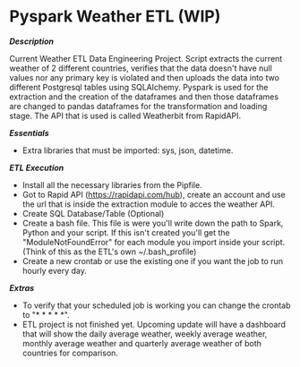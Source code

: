 # Pyspark Weather ETL (WIP)

***Description***

Current Weather ETL Data Engineering Project. Script extracts the current weather of 2 different countries, verifies that the data doesn't have null values nor any primary key is violated and then uploads the data into two different Postgresql tables using SQLAlchemy. Pyspark is used for the extraction and the creation of the dataframes and then those dataframes are changed to pandas dataframes for the transformation and loading stage. The API that is used is called  Weatherbit from RapidAPI.  

***Essentials***
- Extra libraries that must be imported: sys, json, datetime. 

***ETL Execution***
- Install all the necessary libraries from the Pipfile.
- Got to Rapid API (https://rapidapi.com/hub), create an account and use the url that is inside the extraction module to acces the weather API. 
- Create SQL Database/Table (Optional)
- Create a bash file. This file is were you'll write down the path to Spark, Python and your script. If this isn't created you'll get the "ModuleNotFoundError" for each module you import inside your script. (Think of this as the ETL's own ~/.bash_profile)
- Create a new crontab or use the existing one if you want the job to run hourly every day.

***Extras***
- To verify that your scheduled job is working you can change the crontab to "* * * * *".
- ETL project is not finished yet. Upcoming update will have a dashboard that will show the daily average weather, weekly average weather, monthly average weather and quarterly average weather of both countries for comparison.

